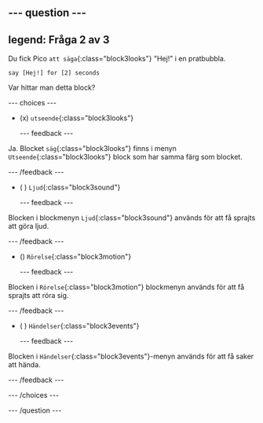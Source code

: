 
--- question ---
---
legend: Fråga 2 av 3
---

Du fick Pico `att säga`{:class="block3looks"} "Hej!" i en pratbubbla.

```blocks3
say [Hej!] for [2] seconds
```

Var hittar man detta block?

--- choices ---

- (x) `utseende`{:class="block3looks"}

  --- feedback ---

Ja. Blocket `säg`{:class="block3looks"} finns i menyn `Utseende`{:class="block3looks"} block som har samma färg som blocket.

  --- /feedback ---

- ( ) `Ljud`{:class="block3sound"}

  --- feedback ---

Blocken i blockmenyn `Ljud`{:class="block3sound"} används för att få sprajts att göra ljud.

  --- /feedback ---

- () `Rörelse`{:class="block3motion"}

  --- feedback ---

Blocken i `Rörelse`{:class="block3motion"} blockmenyn används för att få sprajts att röra sig.

  --- /feedback ---

- ( ) `Händelser`{:class="block3events"}

  --- feedback ---

Blocken i `Händelser`{:class="block3events"}-menyn används för att få saker att hända.

  --- /feedback ---

--- /choices ---

--- /question ---
